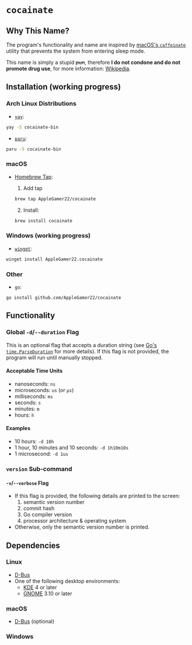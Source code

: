 # `cocainate`
## Why This Name?
The program's functionality and name are inspired by [macOS's `caffeinate`](https://github.com/apple-oss-distributions/PowerManagement/blob/PowerManagement-1132.141.1/caffeinate) utility that prevents the system from entering sleep mode.

This name is simply a stupid ~~pun~~, therefore **I do not condone and do not promote drug use**, for more information: [Wikipedia](https://en.wikipedia.org/wiki/Cocaine_(song)).

## Installation (working progress)
### Arch Linux Distributions
* [`yay`](https://github.com/Jguer/yay):
```bash
yay -S cocainate-bin
```
* [`paru`](https://github.com/morganamilo/paru):
```bash
paru -S cocainate-bin
```

### macOS
* [Homebrew Tap](https://github.com/AppleGamer22/homebrew-cocainate):
	1. Add tap
	```bash
	brew tap AppleGamer22/cocainate
	```

	2. Install:
	```bash
	brew install cocainate
	```

### Windows (working progress)
* [`winget`](https://github.com/microsoft/winget-cli):
```bash
winget install AppleGamer22.cocainate
```
### Other
* `go`:
```
go install github.com/AppleGamer22/cocainate
```

## Functionality
### Global `-d`/`--duration` Flag
This is an optional flag that accepts a duration string (see [Go's `time.ParseDuration`](https://pkg.go.dev/time#ParseDuration) for more details). If this flag is not provided, the program will run until manually stopped.

#### Acceptable Time Units
* nanoseconds: `ns`
* microseconds: `us` (or `µs`)
* milliseconds: `ms`
* seconds: `s`
* minutes: `m`
* hours: `h`

#### Examples
* 10 hours: `-d 10h`
* 1 hour, 10 minutes and 10 seconds: `-d 1h10m10s`
* 1 microsecond: `-d 1us`

<!-- ### Global `--pid` Flag
This is an optional flag that accepts a process ID (PID). If a valid PID is provided, the program will wait until that process is terminated. -->

### `version` Sub-command
#### `-v`/`--verbose` Flag
* If this flag is provided, the following details are printed to the screen:
	1. semantic version number
	2. commit hash
	3. Go compiler version
	4. processor architecture & operating system
* Otherwise, only the semantic version number is printed.

## Dependencies
### Linux
* [D-Bus](https://www.freedesktop.org/wiki/Software/dbus/)
* One of the following desktop environments:
	* [KDE](https://kde.org) 4 or later
	* [GNOME](https://gnome.org) 3.10 or later
	<!-- * [MATE](https://mate-desktop.org) -->
### macOS
* [D-Bus](https://www.freedesktop.org/wiki/Software/dbus/) (optional)
### Windows
